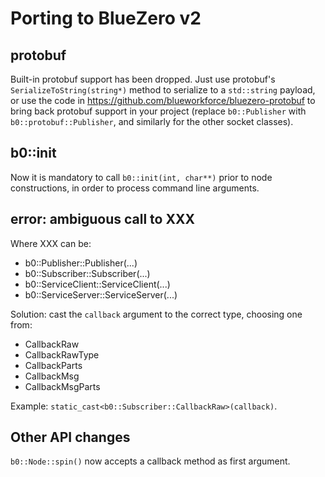 # Porting to BlueZero v2

## protobuf

Built-in protobuf support has been dropped. Just use protobuf's `SerializeToString(string*)` method to serialize to a `std::string` payload, or use the code in https://github.com/blueworkforce/bluezero-protobuf to bring back protobuf support in your project (replace `b0::Publisher` with `b0::protobuf::Publisher`, and similarly for the other socket classes).

## b0::init

Now it is mandatory to call `b0::init(int, char**)` prior to node constructions, in order to process command line arguments.

## error: ambiguous call to XXX

Where XXX can be:

 - b0::Publisher::Publisher(...)
 - b0::Subscriber::Subscriber(...)
 - b0::ServiceClient::ServiceClient(...)
 - b0::ServiceServer::ServiceServer(...)

Solution: cast the `callback` argument to the correct type, choosing one from:

 - CallbackRaw
 - CallbackRawType
 - CallbackParts
 - CallbackMsg<T>
 - CallbackMsgParts<T>

Example: `static_cast<b0::Subscriber::CallbackRaw>(callback)`.

## Other API changes

`b0::Node::spin()` now accepts a callback method as first argument.
